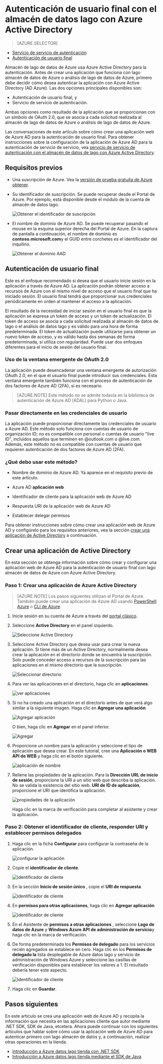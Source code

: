 <properties
   pageTitle="Autenticar con el almacén de datos lago con Active Directory | Microsoft Azure"
   description="Obtenga información sobre cómo autenticar con el almacén de datos lago con Active Directory"
   services="data-lake-store"
   documentationCenter=""
   authors="nitinme"
   manager="jhubbard"
   editor="cgronlun"/>

<tags
   ms.service="data-lake-store"
   ms.devlang="na"
   ms.topic="article"
   ms.tgt_pltfrm="na"
   ms.workload="big-data"
   ms.date="10/17/2016"
   ms.author="nitinme"/>

# <a name="end-user-authentication-with-data-lake-store-using-azure-active-directory"></a>Autenticación de usuario final con el almacén de datos lago con Azure Active Directory

> [AZURE.SELECTOR]
- [Servicio de servicio de autenticación](data-lake-store-authenticate-using-active-directory.md)
- [Autenticación de usuario final](data-lake-store-end-user-authenticate-using-active-directory.md)


Almacén de lago de datos de Azure usa Azure Active Directory para la autenticación. Antes de crear una aplicación que funciona con lago almacén de datos de Azure o análisis de lago de datos de Azure, primero debe decidir cómo desea autenticar la aplicación con Azure Active Directory (AD Azure). Las dos opciones principales disponibles son:

* Autenticación de usuario final, y 
* Servicio de servicio de autenticación. 

Ambas opciones como resultado de la aplicación que se proporcionan con un símbolo de OAuth 2.0, que se asocia a cada solicitud realizada al almacén de lago de datos de Azure o análisis de lago de datos de Azure.

Las conversaciones de este artículo sobre cómo crear una aplicación web de Azure AD para la autenticación de usuario final. Para obtener instrucciones sobre la configuración de la aplicación de Azure AD para la autenticación de servicio de servicio, vea [servicio de servicio de autenticación con el almacén de datos de lago con Azure Active Directory](data-lake-store-authenticate-using-active-directory.md).

## <a name="prerequisites"></a>Requisitos previos

* Una suscripción de Azure. Vea la [versión de prueba gratuita de Azure obtener](https://azure.microsoft.com/pricing/free-trial/).
* Su identificador de suscripción. Se puede recuperar desde el Portal de Azure. Por ejemplo, está disponible desde el módulo de la cuenta de almacén de datos lago.

    ![Obtener el identificador de suscripción](./media/data-lake-store-end-user-authenticate-using-active-directory/get-subscription-id.png)

* El nombre de dominio de Azure AD. Se puede recuperar pasando el mouse en la esquina superior derecha del Portal de Azure. En la captura de pantalla a continuación, el nombre de dominio es **contoso.microsoft.com**y el GUID entre corchetes es el identificador del inquilino. 

    ![Obtener el dominio AAD](./media/data-lake-store-end-user-authenticate-using-active-directory/get-aad-domain.png)

## <a name="end-user-authentication"></a>Autenticación de usuario final

Este es el enfoque recomendado si desea que el usuario inicie sesión en la aplicación a través de Azure AD. La aplicación podrán obtener acceso a recursos de Azure con el mismo nivel de acceso que el usuario final que ha iniciado sesión. El usuario final tendrá que proporcionar sus credenciales periódicamente en orden al mantener el acceso a la aplicación.

El resultado de la necesidad de iniciar sesión en el usuario final es que la aplicación se expresa un token de acceso y un token de actualización. El token de acceso se asocia a cada solicitud realizada al almacén de datos de lago o el análisis de datos lago y es válido para una hora de forma predeterminada. El token de actualización puede utilizarse para obtener un nuevo token de acceso, y es válido hasta dos semanas de forma predeterminada, si utiliza con regularidad. Puede usar dos enfoques diferentes para el inicio de sesión del usuario final.

### <a name="using-the-oauth-20-pop-up"></a>Uso de la ventana emergente de OAuth 2.0

La aplicación puede desencadenar una ventana emergente de autorización OAuth 2.0, en el que el usuario final puede introducir sus credenciales. Esta ventana emergente también funciona con el proceso de autenticación de dos factores de Azure AD (2FA), si es necesario. 

>[AZURE.NOTE] Este método no se admite todavía en la biblioteca de autenticación de Azure AD (ADAL) para Python o Java.

### <a name="directly-passing-in-user-credentials"></a>Pasar directamente en las credenciales de usuario

La aplicación puede proporcionar directamente las credenciales de usuario a Azure AD. Este método solo funciona con cuentas de usuario de organización ID; no es compatible con personal o cuentas de usuario "live ID", incluidos aquellos que terminen en @outlook.com o @live.com. Además, este método no es compatible con cuentas de usuario que requieren autenticación de dos factores de Azure AD (2FA).

### <a name="what-do-i-need-to-use-this-approach"></a>¿Qué debo usar este método?

* Nombre de dominio de Azure AD. Ya aparece en el requisito previo de este artículo.

* Azure AD **aplicación web**

* Identificador de cliente para la aplicación web de Azure AD

* Respuesta URI de la aplicación web de Azure AD

* Establecer delegar permisos

Para obtener instrucciones sobre cómo crear una aplicación web de Azure AD y configúrelo para los requisitos anteriores, vea la sección [crear una aplicación de Active Directory](#create-an-active-directory-application) a continuación. 

## <a name="create-an-active-directory-application"></a>Crear una aplicación de Active Directory

En esta sección se obtenga información sobre cómo crear y configurar una aplicación web de Azure AD para la autenticación de usuario final con lago almacén de datos de Azure con Azure Active Directory.


### <a name="step-1-create-an-azure-active-directory-application"></a>Paso 1: Crear una aplicación de Azure Active Directory

>[AZURE.NOTE] Los pasos siguientes utilizan el Portal de Azure. También puede crear una aplicación de Azure AD usando [PowerShell Azure](../resource-group-authenticate-service-principal.md) o [CLI de Azure](../resource-group-authenticate-service-principal-cli.md).

1. Inicie sesión en su cuenta de Azure a través del [portal clásico](https://manage.windowsazure.com/).

2. Seleccione **Active Directory** en el panel izquierdo.

     ![Seleccione Active Directory](./media/data-lake-store-end-user-authenticate-using-active-directory/active-directory.png)
     
3. Seleccione Active Directory que desea usar para crear la nueva aplicación. Si tiene más de un Active Directory, normalmente desea crear la aplicación en el directorio donde se encuentra la suscripción. Solo puede conceder acceso a recursos de la suscripción para las aplicaciones en el mismo directorio que la suscripción.  

     ![Seleccionar directorio](./media/data-lake-store-end-user-authenticate-using-active-directory/active-directory-details.png)
    
    
3. Para ver las aplicaciones en el directorio, haga clic en **aplicaciones**.

     ![ver aplicaciones](./media/data-lake-store-end-user-authenticate-using-active-directory/view-applications.png)

4. Si no ha creado una aplicación en el directorio antes de que verá algo similar a la siguiente imagen. Haga clic en **Agregar una aplicación**

     ![Agregar aplicación](./media/data-lake-store-end-user-authenticate-using-active-directory/create-application.png)

     O bien, haga clic en **Agregar** en el panel inferior.

     ![Agregar](./media/data-lake-store-end-user-authenticate-using-active-directory/add-icon.png)

6. Proporcione un nombre para la aplicación y seleccione el tipo de aplicación que desea crear. En este tutorial, cree una **Aplicación o WEB API de WEB** y haga clic en el botón siguiente.

     ![aplicación de nombre](./media/data-lake-store-end-user-authenticate-using-active-directory/tell-us-about-your-application.png)

7. Rellene las propiedades de la aplicación. Para la **Dirección URL de inicio de sesión**, proporcione la URI a un sitio web que describa la aplicación. No se valida la existencia del sitio web. **URI de ID de aplicación**, proporcione el URI que identifica la aplicación.

     ![propiedades de la aplicación](./media/data-lake-store-end-user-authenticate-using-active-directory/app-properties.png)

    Haga clic en la marca de verificación para completar al asistente y crear la aplicación.

### <a name="step-2-get-client-id-reply-uri-and-set-delegated-permissions"></a>Paso 2: Obtener el identificador de cliente, responder URI y establecer permisos delegados

1. Haga clic en la ficha **Configurar** para configurar la contraseña de la aplicación.

     ![configurar la aplicación](./media/data-lake-store-end-user-authenticate-using-active-directory/application-configure.png)

2. Copie el **identificador de cliente**.
  
     ![identificador de cliente](./media/data-lake-store-end-user-authenticate-using-active-directory/client-id.png)

3. En la sección **Inicio de sesión único** , copie el **URI de respuesta**.

    ![identificador de cliente](./media/data-lake-store-end-user-authenticate-using-active-directory/aad-end-user-auth-get-reply-uri.png)

4. En **permisos para otras aplicaciones**, haga clic en **Agregar aplicación**

    ![identificador de cliente](./media/data-lake-store-end-user-authenticate-using-active-directory/aad-end-user-auth-set-permission-1.png)

5. En el Asistente de **permisos a otras aplicaciones** , seleccione **Lago de datos de Azure** y **Windows** **Azure API de administración de servicio**y haga clic en la marca de verificación.

6. De forma predeterminada los **Permisos de delegado** para los servicios recién agregados se establece en cero. Haga clic en los **Permisos de delegado la** lista desplegable de Azure datos lago y servicio de administración de Windows Azure y seleccione las casillas de verificación disponibles para establecer los valores a 1. El resultado debería tener este aspecto.

     ![identificador de cliente](./media/data-lake-store-end-user-authenticate-using-active-directory/aad-end-user-auth-set-permission-2.png)

7. Haga clic en **Guardar**.


## <a name="next-steps"></a>Pasos siguientes

En este artículo se crea una aplicación web de Azure AD y recopila la información que necesita en las aplicaciones cliente que autor mediante .NET SDK, SDK de Java, etcetera. Ahora puede continuar con los siguientes artículos que hablar sobre cómo usar la aplicación web de Azure AD para autenticar primero con lago almacén de datos y, a continuación, realizar otras operaciones en la tienda.

- [Introducción a Azure datos lago tienda con .NET SDK](data-lake-store-get-started-net-sdk.md)
- [Introducción a Azure datos lago tienda mediante el SDK de Java](data-lake-store-get-started-java-sdk.md)
